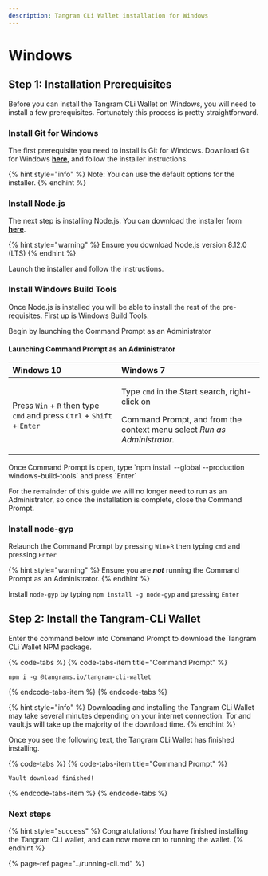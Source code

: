 ```yaml
---
description: Tangram CLi Wallet installation for Windows
---
```


# Windows

## Step 1: Installation Prerequisites

Before you can install the Tangram CLi Wallet on Windows, you will need to install a few prerequisites. Fortunately this process is pretty straightforward.

### Install Git for Windows

The first prerequisite you need to install is Git for Windows. Download Git for Windows [**here**](https://git-scm.com/download/win), and follow the installer instructions.

{% hint style="info" %}
Note: You can use the default options for the installer.
{% endhint %}

### Install Node.js

The next step is installing Node.js. You can download the installer from [**here**](https://nodejs.org/en/#download).

{% hint style="warning" %}
Ensure you download Node.js version 8.12.0 \(LTS\) 
{% endhint %}

Launch the installer and follow the instructions.

### Install Windows Build Tools

Once Node.js is installed you will be able to install the rest of the pre-requisites. First up is Windows Build Tools.

Begin by launching the Command Prompt as an Administrator

#### Launching Command Prompt as an Administrator

<table>
  <thead>
    <tr>
      <th style="text-align:left">Windows 10</th>
      <th style="text-align:left">Windows 7</th>
    </tr>
  </thead>
  <tbody>
    <tr>
      <td style="text-align:left">Press <code>Win</code> + <code>R</code> then type <code>cmd</code> and press <code>Ctrl</code> + <code>Shift</code> + <code>Enter</code>
      </td>
      <td style="text-align:left">
        <p>Type <code>cmd</code> in the Start search, right-click on</p>
        <p>Command Prompt, and from the context menu select <em>Run as Administrator.</em>
        </p>
      </td>
    </tr>
  </tbody>
</table>Once Command Prompt is open, type `npm install --global --production windows-build-tools` and press `Enter`

For the remainder of this guide we will no longer need to run as an Administrator, so once the installation is complete, close the Command Prompt.

### Install node-gyp

Relaunch the Command Prompt by pressing `Win`+`R` then typing `cmd` and pressing `Enter`

{% hint style="warning" %}
Ensure you are _**not**_ running the Command Prompt as an Administrator.
{% endhint %}

Install `node-gyp` by typing `npm install -g node-gyp` and pressing `Enter`

## Step 2: Install the Tangram-CLi Wallet

Enter the command below into Command Prompt to download the Tangram CLi Wallet NPM package.

{% code-tabs %}
{% code-tabs-item title="Command Prompt" %}
```
npm i -g @tangrams.io/tangram-cli-wallet
```
{% endcode-tabs-item %}
{% endcode-tabs %}

{% hint style="info" %}
Downloading and installing the Tangram CLi Wallet may take several minutes depending on your internet connection. Tor and vault.js will take up the majority of the download time.
{% endhint %}

Once you see the following text, the Tangram CLi Wallet has finished installing.

{% code-tabs %}
{% code-tabs-item title="Command Prompt" %}
```text
Vault download finished!
```
{% endcode-tabs-item %}
{% endcode-tabs %}

### Next steps

{% hint style="success" %}
Congratulations! You have finished installing the Tangram CLi wallet, and can now move on to running the wallet.
{% endhint %}

{% page-ref page="../running-cli.md" %}

